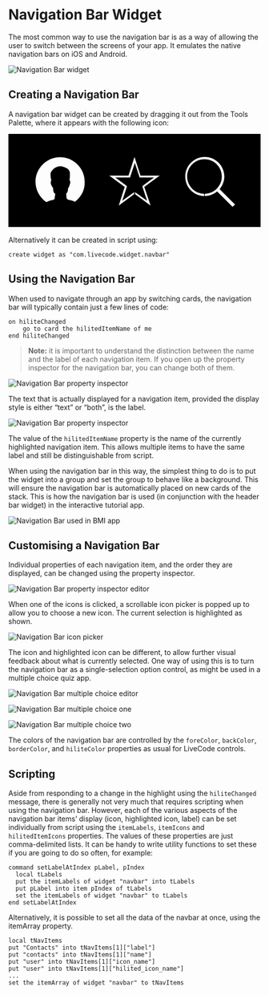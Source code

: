 # Navigation Bar Widget

The most common way to use the navigation bar is as a way of allowing 
the user to switch between the screens of your app. It emulates the 
native navigation bars on iOS and Android.

![Navigation Bar widget](images/navbar.png)

## Creating a Navigation Bar
A navigation bar widget can be created by dragging it out from the Tools
Palette, where it appears with the following icon:

<svg viewBox="0 0 80 30" style="display:block;margin:auto" width="auto" height="50">
  <path d="M0,0v29.5h80.2V0H0z M21.1,21.5c-0.2-0.1-0.4-0.2-0.4-0.2c-0.5-0.2-0.9-0.3-1.4-0.4c-0.7-0.1-0.9-0.4-0.9-1.1c0-0.1-0.1-0.9,0-1c0.4-0.2,0.5-0.9,0.5-1.3c0-0.3,0.2-0.5,0.3-0.7c0.2-0.3,0.2-0.6,0.3-0.9c0.1-0.2,0.2-0.6,0.1-0.8c0-0.2-0.2-0.4-0.2-0.6c0-0.3,0.1-0.6,0.1-0.9c0-0.5,0-0.9,0-1.4c-0.2-1.2-1.4-1.6-2.5-1.9c-1-0.2-2.2,0.3-2.9,1c-0.3,0.3-0.6,0.7-0.7,1.1c-0.1,0.4,0,0.9,0,1.2c0,0.2,0,0.4,0.1,0.6c0,0.2,0.1,0.3,0.1,0.5c0,0.1-0.1,0.2-0.1,0.3c-0.2,0.4,0,1,0.2,1.4c0.1,0.2,0.2,0.4,0.3,0.5c0.2,0.2,0.2,0.3,0.2,0.6c0,0.4,0.1,1.2,0.6,1.4c0.1,0.1,0,0.8-0.1,0.9c0,0.7,0,1-0.6,1.1c-0.5,0.1-0.9,0.2-1.4,0.4c-0.2,0.1-0.4,0.2-0.7,0.3c-2-1.4-3.4-3.8-3.4-6.4c0-4.3,3.5-7.8,7.8-7.8s7.8,3.5,7.8,7.8C24.3,17.8,23,20.1,21.1,21.5z M45.1,22.7l-4.9-3.6v-0.7l0.2,0.2l3.6,2.6L42.6,17l-0.1-0.4l0.3-0.3l3.4-2.5H42h-0.4l-0.1-0.4l-1.4-4.2l-1.4,4.2l-0.1,0.4h-0.4h-4.3l3.4,2.5l0.3,0.3L37.5,17l-1.4,4.2l3.6-2.6l0.2-0.2v0.7L35,22.7l1.9-5.9l-4.9-3.6h6.1l1.9-5.9l1.9,5.9h6.1l-4.9,3.6L45.1,22.7z M71.1,23.1l-4.9-4.9c-1,0.9-2.4,1.4-3.9,1.5V19c3-0.1,5.4-2.5,5.4-5.5c0-3.1-2.5-5.5-5.5-5.5c-3.1,0-5.5,2.5-5.5,5.5c0,3,2.4,5.4,5.4,5.5v0.7c-3.4-0.1-6-2.8-6-6.2c0-3.4,2.8-6.2,6.2-6.2c3.4,0,6.2,2.8,6.2,6.2c0,1.5-0.6,2.9-1.5,4l4.9,4.9L71.1,23.1z" />
</svg>


Alternatively it can be created in script using:

	create widget as "com.livecode.widget.navbar"

## Using the Navigation Bar
When used to navigate through an app by switching cards, the navigation 
bar will typically contain just a few lines of code:

	on hiliteChanged
		go to card the hilitedItemName of me
	end hiliteChanged
	
>**Note:** it is important to understand the distinction between the 
> name and the label of each navigation item. If you open up the 
> property inspector for the navigation bar, you can change both of 
> them.

![Navigation Bar property inspector](images/pi.png)

The text that is actually displayed for a navigation item, provided the 
display style is either “text” or “both”, is the label.

![Navigation Bar property inspector](images/label.png)

The value of the `hilitedItemName` property is the name of the currently 
highlighted navigation item. This allows multiple items to have the same 
label and still be distinguishable from script.

When using the navigation bar in this way, the simplest thing to do is 
to put the widget into a group and set the group to behave like a 
background. This will ensure the navigation bar is automatically placed 
on new cards of the stack. This is how the navigation bar is used (in 
conjunction with the header bar widget) in the interactive tutorial app.

![Navigation Bar used in BMI app](images/bmi-app.png)

## Customising a Navigation Bar
Individual properties of each navigation item, and the order they are displayed, can be changed using the property inspector.

![Navigation Bar property inspector editor](images/pi-editor.png)

When one of the icons is clicked, a scrollable icon picker is popped up 
to allow you to choose a new icon. The current selection is highlighted 
as shown.

![Navigation Bar icon picker](images/icon-picker.png)

The icon and highlighted icon can be different, to allow further visual 
feedback about what is currently selected. One way of using this is to 
turn the navigation bar as a single-selection option control, as might 
be used in a multiple choice quiz app.

![Navigation Bar multiple choice editor](images/multiple-choice.png)

![Navigation Bar multiple choice one](images/multiple-choice-1.png)

![Navigation Bar multiple choice two](images/multiple-choice-2.png)

The colors of the navigation bar are controlled by the `foreColor`, 
`backColor`, `borderColor`, and `hiliteColor` properties as usual for 
LiveCode controls.

## Scripting
Aside from responding to a change in the highlight using the 
`hiliteChanged` message, there is generally not very much that requires 
scripting when using the navigation bar. However, each of the various 
aspects of the navigation bar items’ display (icon, highlighted icon, 
label) can be set individually from script using the `itemLabels`, 
`itemIcons` and `hilitedItemIcons` properties. The values of these 
properties are just comma-delimited lists. It can be handy to write 
utility functions to set these if you are going to do so often, for 
example:

	command setLabelAtIndex pLabel, pIndex
	  local tLabels
	  put the itemLabels of widget "navbar" into tLabels
	  put pLabel into item pIndex of tLabels
	  set the itemLabels of widget "navbar" to tLabels
	end setLabelAtIndex

Alternatively, it is possible to set all the data of the navbar at once, 
using the itemArray property.

	local tNavItems
	put "Contacts" into tNavItems[1]["label"]
	put "contacts" into tNavItems[1]["name"]
	put "user" into tNavItems[1]["icon_name"]
	put "user" into tNavItems[1]["hilited_icon_name"]
	...
	set the itemArray of widget "navbar" to tNavItems
